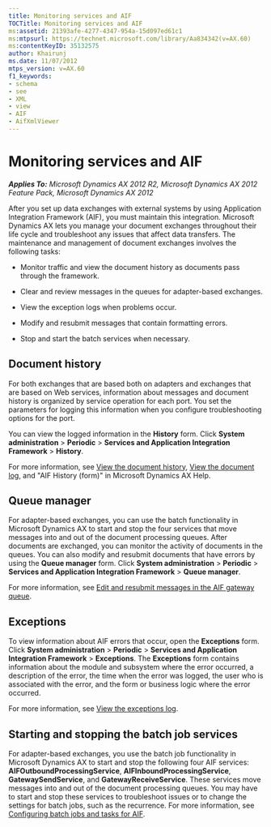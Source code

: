 ```yaml
---
title: Monitoring services and AIF
TOCTitle: Monitoring services and AIF
ms:assetid: 21393afe-4277-4347-954a-15d097ed61c1
ms:mtpsurl: https://technet.microsoft.com/library/Aa834342(v=AX.60)
ms:contentKeyID: 35132575
author: Khairunj
ms.date: 11/07/2012
mtps_version: v=AX.60
f1_keywords:
- schema
- see
- XML
- view
- AIF
- AifXmlViewer
---
```


# Monitoring services and AIF 


_**Applies To:** Microsoft Dynamics AX 2012 R2, Microsoft Dynamics AX 2012 Feature Pack, Microsoft Dynamics AX 2012_

After you set up data exchanges with external systems by using Application Integration Framework (AIF), you must maintain this integration. Microsoft Dynamics AX lets you manage your document exchanges throughout their life cycle and troubleshoot any issues that affect data transfers. The maintenance and management of document exchanges involves the following tasks:

  - Monitor traffic and view the document history as documents pass through the framework.

  - Clear and review messages in the queues for adapter-based exchanges.

  - View the exception logs when problems occur.

  - Modify and resubmit messages that contain formatting errors.

  - Stop and start the batch services when necessary.

## Document history

For both exchanges that are based both on adapters and exchanges that are based on Web services, information about messages and document history is organized by service operation for each port. You set the parameters for logging this information when you configure troubleshooting options for the port.

You can view the logged information in the **History** form. Click **System administration** \> **Periodic** \> **Services and Application Integration Framework** \> **History**.

For more information, see [View the document history](view-the-document-history.md), [View the document log](view-the-document-log.md), and "AIF History (form)" in Microsoft Dynamics AX Help.

## Queue manager

For adapter-based exchanges, you can use the batch functionality in Microsoft Dynamics AX to start and stop the four services that move messages into and out of the document processing queues. After documents are exchanged, you can monitor the activity of documents in the queues. You can also modify and resubmit documents that have errors by using the **Queue manager** form. Click **System administration** \> **Periodic** \> **Services and Application Integration Framework** \> **Queue manager**.

For more information, see [Edit and resubmit messages in the AIF gateway queue](edit-and-resubmit-messages-in-the-aif-gateway-queue.md).

## Exceptions

To view information about AIF errors that occur, open the **Exceptions** form. Click **System administration** \> **Periodic** \> **Services and Application Integration Framework** \> **Exceptions**. The **Exceptions** form contains information about the module and subsystem where the error occurred, a description of the error, the time when the error was logged, the user who is associated with the error, and the form or business logic where the error occurred.

For more information, see [View the exceptions log](view-the-exceptions-log.md).

## Starting and stopping the batch job services

For adapter-based exchanges, you use the batch job functionality in Microsoft Dynamics AX to start and stop the following four AIF services: **AIFOutboundProcessingService**, **AIFInboundProcessingService**, **GatewaySendService**, and **GatewayReceiveService**. These services move messages into and out of the document processing queues. You may have to start and stop these services to troubleshoot issues or to change the settings for batch jobs, such as the recurrence. For more information, see [Configuring batch jobs and tasks for AIF](configuring-batch-jobs-and-tasks-for-aif.md).

